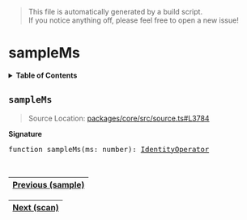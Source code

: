 > This file is automatically generated by a build script.<br>If you notice anything off, please feel free to open a new issue!

# sampleMs

<details><summary><b>Table of Contents</b></summary><br>

1. [<code>sampleMs</code>](#sampleMs)</details>

## <a name="sampleMs"></a><code>sampleMs</code>

> Source Location: [packages\/core\/src\/source.ts#L3784](..\/..\/packages\/core\/src\/source.ts#L3784)

<b>Signature</b>

<pre>function sampleMs(ms: number): <a href="001-IdentityOperator.md#IdentityOperator">IdentityOperator</a></pre><br>

| [Previous \(sample\)](060-sample.md#readme) |
| --- |

<div align="right">

| [Next \(scan\)](062-scan.md#readme) |
| --- |
</div>
